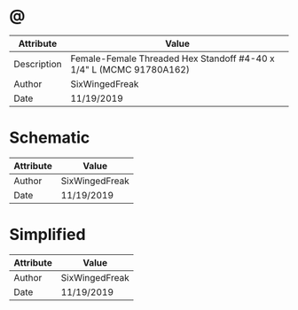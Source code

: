 # @
| Attribute | Value |
| ---  | ---     |
| Description | Female-Female Threaded Hex Standoff #4-40 x 1/4&quot; L (MCMC 91780A162) |
| Author | SixWingedFreak |
| Date | 11/19/2019 |
# Schematic
| Attribute | Value |
| ---  | ---     |
| Author | SixWingedFreak |
| Date | 11/19/2019 |
# Simplified
| Attribute | Value |
| ---  | ---     |
| Author | SixWingedFreak |
| Date | 11/19/2019 |
